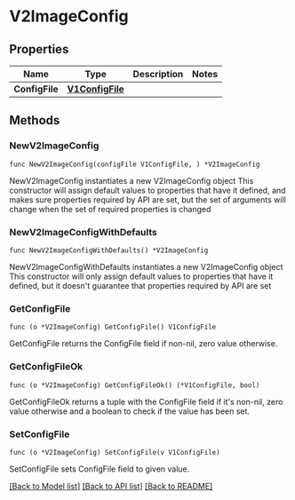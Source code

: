 # V2ImageConfig

## Properties

Name | Type | Description | Notes
------------ | ------------- | ------------- | -------------
**ConfigFile** | [**V1ConfigFile**](V1ConfigFile.md) |  | 

## Methods

### NewV2ImageConfig

`func NewV2ImageConfig(configFile V1ConfigFile, ) *V2ImageConfig`

NewV2ImageConfig instantiates a new V2ImageConfig object
This constructor will assign default values to properties that have it defined,
and makes sure properties required by API are set, but the set of arguments
will change when the set of required properties is changed

### NewV2ImageConfigWithDefaults

`func NewV2ImageConfigWithDefaults() *V2ImageConfig`

NewV2ImageConfigWithDefaults instantiates a new V2ImageConfig object
This constructor will only assign default values to properties that have it defined,
but it doesn't guarantee that properties required by API are set

### GetConfigFile

`func (o *V2ImageConfig) GetConfigFile() V1ConfigFile`

GetConfigFile returns the ConfigFile field if non-nil, zero value otherwise.

### GetConfigFileOk

`func (o *V2ImageConfig) GetConfigFileOk() (*V1ConfigFile, bool)`

GetConfigFileOk returns a tuple with the ConfigFile field if it's non-nil, zero value otherwise
and a boolean to check if the value has been set.

### SetConfigFile

`func (o *V2ImageConfig) SetConfigFile(v V1ConfigFile)`

SetConfigFile sets ConfigFile field to given value.



[[Back to Model list]](../README.md#documentation-for-models) [[Back to API list]](../README.md#documentation-for-api-endpoints) [[Back to README]](../README.md)


